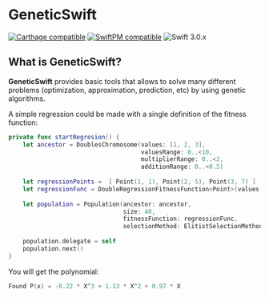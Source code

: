 # GeneticSwift

[![Carthage compatible](https://img.shields.io/badge/Carthage-compatible-4BC51D.svg?style=flat)](#carthage) [![SwiftPM compatible](https://img.shields.io/badge/SwiftPM-compatible-orange.svg)](#swift-package-manager) ![Swift 3.0.x](https://img.shields.io/badge/Swift-3.0.x-orange.svg) 

## What is GeneticSwift?
__GeneticSwift__ provides basic tools that allows to solve many different problems (optimization, approximation, prediction, etc) by using genetic algorithms.

A simple regression could be made with a single definition of the fitness function:

```swift
private func startRegresion() {
    let ancestor = DoublesChromosome(values: [1, 2, 3],
                                     valuesRange: 0..<10,
                                     multiplierRange: 0..<2,
                                     additionRange: 0..<0.5)
    
    let regressionPoints =  [ Point(1, 1), Point(2, 5), Point(3, 7) ]
    let regressionFunc = DoubleRegressionFitnessFunction<Point>(values: regressionPoints)
    
    let population = Population(ancestor: ancestor,
                                size: 40,
                                fitnessFunction: regressionFunc,
                                selectionMethod: ElitistSelectionMethod(select: 20))
    
    population.delegate = self
    population.next()
}
```
You will get the polynomial: 
```swift
Found P(x) = -0.22 * X^3 + 1.13 * X^2 + 0.97 * X
```
